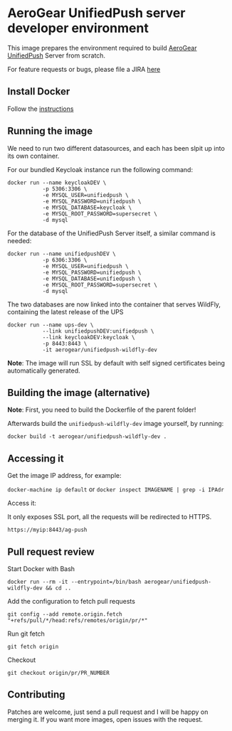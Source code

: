 # AeroGear UnifiedPush server developer environment

This image prepares the environment required to build [AeroGear UnifiedPush](https://github.com/aerogear/aerogear-unifiedpush-server/) Server from scratch.

For feature requests or bugs, please file a JIRA [here](https://issues.jboss.org/projects/AGPUSH/summary)

## Install Docker

Follow the [instructions](http://docs.docker.com/installation/)

## Running the image

We need to run two different datasources, and each has been slpit up into its own container.

For our bundled Keycloak instance run the following command:

```shell
docker run --name keycloakDEV \
           -p 5306:3306 \
           -e MYSQL_USER=unifiedpush \
           -e MYSQL_PASSWORD=unifiedpush \
           -e MYSQL_DATABASE=keycloak \
           -e MYSQL_ROOT_PASSWORD=supersecret \
           -d mysql
```

For the database of the UnifiedPush Server itself, a similar command is needed:

```shell
docker run --name unifiedpushDEV \
           -p 6306:3306 \
           -e MYSQL_USER=unifiedpush \
           -e MYSQL_PASSWORD=unifiedpush \
           -e MYSQL_DATABASE=unifiedpush \
           -e MYSQL_ROOT_PASSWORD=supersecret \
           -d mysql
```

The two databases are now linked into the container that serves WildFly, containing the latest release of the UPS

```shell
docker run --name ups-dev \
           --link unifiedpushDEV:unifiedpush \
           --link keycloakDEV:keycloak \
           -p 8443:8443 \
           -it aerogear/unifiedpush-wildfly-dev
```

**Note**: The image will run SSL by default with self signed certificates being automatically generated.

## Building the image (alternative)

**Note**: First, you need to build the Dockerfile of the parent folder!

Afterwards build the `unifiedpush-wildfly-dev` image yourself, by running:

`docker build -t aerogear/unifiedpush-wildfly-dev .`

## Accessing it

Get the image IP address, for example:

`docker-machine ip default` or `docker inspect IMAGENAME | grep -i IPAdr`

Access it:

It only exposes SSL port, all the requests will be redirected to HTTPS.

`https://myip:8443/ag-push`

## Pull request review

Start Docker with Bash

`docker run --rm -it --entrypoint=/bin/bash aerogear/unifiedpush-wildfly-dev && cd ..`

Add the configuration to fetch pull requests

`git config --add remote.origin.fetch "+refs/pull/*/head:refs/remotes/origin/pr/*"`

Run git fetch

`git fetch origin`

Checkout

`git checkout origin/pr/PR_NUMBER`

## Contributing

Patches are welcome, just send a pull request and I will be happy on merging it. If you want more images, open issues
with the request.
